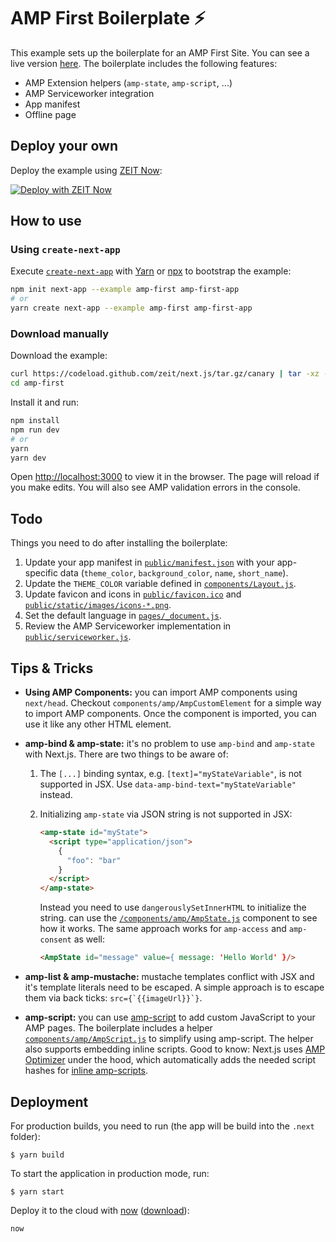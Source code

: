 # AMP First Boilerplate ⚡

This example sets up the boilerplate for an AMP First Site. You can see a live version [here](https://my-next-app.sebastianbenz.now.sh). The boilerplate includes the following features:

- AMP Extension helpers (`amp-state`, `amp-script`, ...)
- AMP Serviceworker integration
- App manifest
- Offline page

## Deploy your own

Deploy the example using [ZEIT Now](https://zeit.co/now):

[![Deploy with ZEIT Now](https://zeit.co/button)](https://zeit.co/new/project?template=https://github.com/zeit/next.js/tree/canary/examples/amp-first)

## How to use

### Using `create-next-app`

Execute [`create-next-app`](https://github.com/zeit/next.js/tree/canary/packages/create-next-app) with [Yarn](https://yarnpkg.com/lang/en/docs/cli/create/) or [npx](https://github.com/zkat/npx#readme) to bootstrap the example:

```bash
npm init next-app --example amp-first amp-first-app
# or
yarn create next-app --example amp-first amp-first-app
```

### Download manually

Download the example:

```bash
curl https://codeload.github.com/zeit/next.js/tar.gz/canary | tar -xz --strip=2 next.js-canary/examples/amp-first
cd amp-first
```

Install it and run:

```bash
npm install
npm run dev
# or
yarn
yarn dev
```

Open [http://localhost:3000](http://localhost:3000) to view it in the browser. The page will reload if you make edits. You will also see AMP validation errors in the console.

## Todo

Things you need to do after installing the boilerplate:

1. Update your app manifest in [`public/manifest.json`](public/manifest.json) with your app-specific data (`theme_color`, `background_color`, `name`, `short_name`).
2. Update the `THEME_COLOR` variable defined in [`components/Layout.js`](components/Layout.js).
3. Update favicon and icons in [`public/favicon.ico`](public/favicon.ico) and [`public/static/images/icons-*.png`](public/static/images).
4. Set the default language in [`pages/_document.js`](pages/_document.js).
5. Review the AMP Serviceworker implementation in [`public/serviceworker.js`](public/serviceworker.js).

## Tips & Tricks

- **Using AMP Components:** you can import AMP components using `next/head`. Checkout `components/amp/AmpCustomElement` for a simple way to import AMP components. Once the component is imported, you can use it like any other HTML element.
- **amp-bind & amp-state:** it's no problem to use `amp-bind` and `amp-state` with Next.js. There are two things to be aware of:

  1.  The `[...]` binding syntax, e.g. `[text]="myStateVariable"`, is not supported in JSX. Use `data-amp-bind-text="myStateVariable"` instead.
  2.  Initializing `amp-state` via JSON string is not supported in JSX:

      ```html
      <amp-state id="myState">
        <script type="application/json">
          {
            "foo": "bar"
          }
        </script>
      </amp-state>
      ```

      Instead you need to use `dangerouslySetInnerHTML` to initialize the string. can use the [`/components/amp/AmpState.js`](components/amp/AmpState.js) component to see how it works. The same approach works for `amp-access` and `amp-consent` as well:

      ```html
      <AmpState id="message" value={ message: 'Hello World' }/>
      ```

- **amp-list & amp-mustache:** mustache templates conflict with JSX and it's template literals need to be escaped. A simple approach is to escape them via back ticks: `` src={`{{imageUrl}}`} ``.
- **amp-script:** you can use [amp-script](https://amp.dev/documentation/components/amp-script/) to add custom JavaScript to your AMP pages. The boilerplate includes a helper [`components/amp/AmpScript.js`](components/amp/AmpScript.js) to simplify using amp-script. The helper also supports embedding inline scripts. Good to know: Next.js uses [AMP Optimizer](https://github.com/ampproject/amp-toolbox/tree/master/packages/optimizer) under the hood, which automatically adds the needed script hashes for [inline amp-scripts](https://amp.dev/documentation/components/amp-script/#load-javascript-from-a-local-element).

## Deployment

For production builds, you need to run (the app will be build into the `.next` folder):

```shell
$ yarn build
```

To start the application in production mode, run:

```shell
$ yarn start
```

Deploy it to the cloud with [now](https://zeit.co/now) ([download](https://zeit.co/download)):

```bash
now
```

